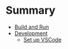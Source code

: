 # Summary

- [Build and Run](build_and_run.md)
- [Development](dev/README.md)
  - [Set up VSCode](dev/vscode.md)
